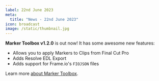 ```yaml
---
label: 22nd June 2023
meta:
  title: "News - 22nd June 2023"
icon: broadcast
image: /static/thumbnail.jpg
---
```


**Marker Toolbox v1.2.0** is out now! It has some awesome new features:

- Allows you to apply Markers to Clips from Final Cut Pro
- Adds Resolve EDL Export
- Adds support for Frame.io's `FIOJSON` files

Learn more [about Marker Toolbox](https://markertoolbox.fcp.cafe).